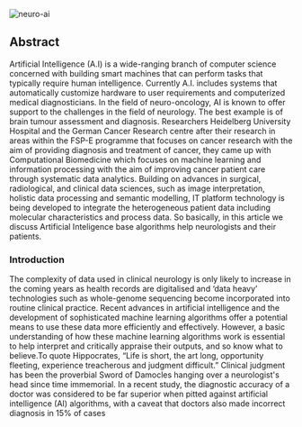 ![neuro-ai](https://user-images.githubusercontent.com/94965887/147374554-efa9fb85-6df1-4bab-ae3e-cd4fef9e0248.jpeg)

## Abstract

Artificial Intelligence (A.I) is a wide-ranging branch of computer science concerned with building smart machines that can perform tasks that typically require human intelligence. Currently A.I. includes systems that automatically customize hardware to user requirements and computerized medical diagnosticians. In the field of neuro-oncology, AI is known to offer support to the challenges in the field of neurology. The best example is of brain tumour assessment and diagnosis. Researchers Heidelberg University Hospital and the German Cancer Research centre after their research in areas within the FSP-E programme that focuses on cancer research with the aim of providing diagnosis and treatment of cancer, they came up with Computational Biomedicine which focuses on machine learning and information processing with the aim of improving cancer patient care through systematic data analytics. Building on advances in surgical, radiological, and clinical data sciences, such as image interpretation, holistic data processing and semantic modelling, IT platform technology is being developed to integrate the heterogeneous patient data including molecular characteristics and process data. So basically, in this article we discuss Artificial Inteligence base algorithms help neurologists and their patients.

### Introduction

The complexity of data used in clinical neurology is only likely to increase in the coming years as health records are digitalised and ‘data heavy’ technologies such as whole-genome sequencing become incorporated into routine clinical practice. Recent advances in artificial intelligence and the development of sophisticated machine learning algorithms offer a potential means to use these data more efficiently and effectively. However, a basic understanding of how these machine learning algorithms work is essential to help interpret and critically appraise their outputs, and so know what to believe.To quote Hippocrates, “Life is short, the art long, opportunity fleeting, experience treacherous and judgment difficult.” Clinical judgment has been the proverbial Sword of Damocles hanging over a neurologist's head since time immemorial. In a recent study, the diagnostic accuracy of a doctor was considered to be far superior when pitted against artificial intelligence (AI) algorithms, with a caveat that doctors also made incorrect diagnosis in 15% of cases
